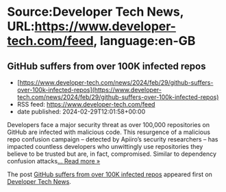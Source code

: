 # Source:Developer Tech News, URL:https://www.developer-tech.com/feed, language:en-GB

## GitHub suffers from over 100K infected repos
 - [https://www.developer-tech.com/news/2024/feb/29/github-suffers-over-100k-infected-repos](https://www.developer-tech.com/news/2024/feb/29/github-suffers-over-100k-infected-repos)
 - RSS feed: https://www.developer-tech.com/feed
 - date published: 2024-02-29T12:01:58+00:00

<p>Developers face a major security threat as over 100,000 repositories on GitHub are infected with malicious code. This resurgence of a malicious repo confusion campaign – detected by Apiiro’s security researchers – has impacted countless developers who unwittingly use repositories they believe to be trusted but are, in fact, compromised. Similar to dependency confusion attacks<a class="excerpt-read-more" href="https://www.developer-tech.com/news/2024/feb/29/github-suffers-over-100k-infected-repos/" title="ReadGitHub suffers from over 100K infected repos">... Read more &#187;</a></p>
<p>The post <a href="https://www.developer-tech.com/news/2024/feb/29/github-suffers-over-100k-infected-repos/">GitHub suffers from over 100K infected repos</a> appeared first on <a href="https://www.developer-tech.com">Developer Tech News</a>.</p>


